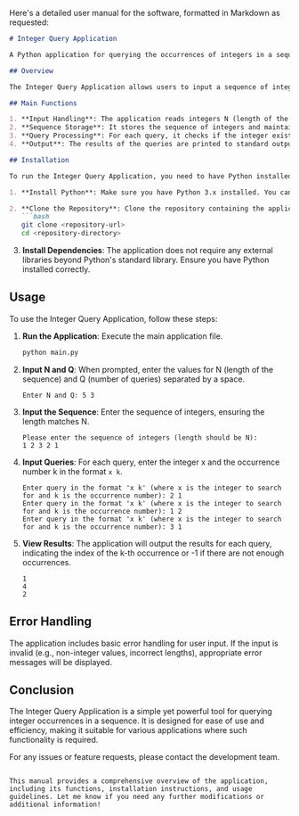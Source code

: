 Here's a detailed user manual for the software, formatted in Markdown as requested:

```markdown
# Integer Query Application

A Python application for querying the occurrences of integers in a sequence.

## Overview

The Integer Query Application allows users to input a sequence of integers and perform queries to find the indices of specific integers based on their occurrences. This application is designed to efficiently handle queries and provide results based on user input.

## Main Functions

1. **Input Handling**: The application reads integers N (length of the sequence) and Q (number of queries) from standard input.
2. **Sequence Storage**: It stores the sequence of integers and maintains a dictionary of occurrences, mapping each integer to its indices in the sequence.
3. **Query Processing**: For each query, it checks if the integer exists in the sequence and retrieves the index of its k-th occurrence.
4. **Output**: The results of the queries are printed to standard output.

## Installation

To run the Integer Query Application, you need to have Python installed on your machine. Follow these steps to set up the environment:

1. **Install Python**: Make sure you have Python 3.x installed. You can download it from [python.org](https://www.python.org/downloads/).

2. **Clone the Repository**: Clone the repository containing the application code.
   ```bash
   git clone <repository-url>
   cd <repository-directory>
   ```

3. **Install Dependencies**: The application does not require any external libraries beyond Python's standard library. Ensure you have Python installed correctly.

## Usage

To use the Integer Query Application, follow these steps:

1. **Run the Application**: Execute the main application file.
   ```bash
   python main.py
   ```

2. **Input N and Q**: When prompted, enter the values for N (length of the sequence) and Q (number of queries) separated by a space.
   ```
   Enter N and Q: 5 3
   ```

3. **Input the Sequence**: Enter the sequence of integers, ensuring the length matches N.
   ```
   Please enter the sequence of integers (length should be N):
   1 2 3 2 1
   ```

4. **Input Queries**: For each query, enter the integer x and the occurrence number k in the format `x k`.
   ```
   Enter query in the format 'x k' (where x is the integer to search for and k is the occurrence number): 2 1
   Enter query in the format 'x k' (where x is the integer to search for and k is the occurrence number): 1 2
   Enter query in the format 'x k' (where x is the integer to search for and k is the occurrence number): 3 1
   ```

5. **View Results**: The application will output the results for each query, indicating the index of the k-th occurrence or -1 if there are not enough occurrences.
   ```
   1
   4
   2
   ```

## Error Handling

The application includes basic error handling for user input. If the input is invalid (e.g., non-integer values, incorrect lengths), appropriate error messages will be displayed.

## Conclusion

The Integer Query Application is a simple yet powerful tool for querying integer occurrences in a sequence. It is designed for ease of use and efficiency, making it suitable for various applications where such functionality is required.

For any issues or feature requests, please contact the development team.
```

This manual provides a comprehensive overview of the application, including its functions, installation instructions, and usage guidelines. Let me know if you need any further modifications or additional information!